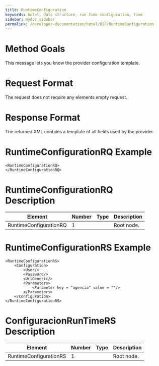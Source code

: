 ```yaml
---
title: RuntimeConfiguration
keywords: hotel, data structure, run time configuration, time
sidebar: mydoc_sidebar
permalink: /developer-documentation/hotel/DSF/RuntimeConfiguration
---
```




Method Goals
============

This message lets you know the provider configuration template.



Request Format
==============

The request does not require any elements empty request.



Response Format
===============

The returned XML contains a template of all fields used by the provider.



RuntimeConfigurationRQ Example
==============================

    <RuntimeConfigurationRQ>
    </RuntimeConfigurationRQ>



RuntimeConfigurationRQ Description
==================================


| **Element**			| **Number**	| **Type**	| **Description**	|
| ----------------------------- | ------------- | ------------- | --------------------- |
| RuntimeConfigurationRQ	| 1          	|		| Root node.		|
                 



RuntimeConfigurationRS Example
==============================

    <RuntimeConfigurationRS>
        <Configuration>
            <User/>
            <Password/>
            <UrlGeneric/>
            <Parameters>
                <Parameter key = "agencia" value = ""/>
            </Parameters>
        </Configuration>
    </RuntimeConfigurationRS>



ConfiguracionRunTimeRS Description
==================================

 
| **Element**			| **Number**	| **Type**	| **Description**			|
| ----------------------------- | ------------- | ------------- | ------------------------------------- |
| RuntimeConfigurationRS	| 1          	|		| Root node.				|
 

